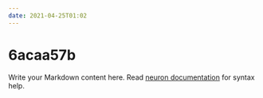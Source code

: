 ```yaml
---
date: 2021-04-25T01:02
---
```


# 6acaa57b

Write your Markdown content here. Read [neuron documentation](https://neuron.zettel.page/2011404.html) for syntax help.

